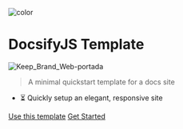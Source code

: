 <!-- background color -->

![color](#f0f0f0)

<!-- TODO: Update title -->
# DocsifyJS Template

![Keep_Brand_Web-portada](https://user-images.githubusercontent.com/68087535/102814891-32294980-43aa-11eb-9bf8-35db618a94c0.png)

> A minimal quickstart template for a docs site <!-- TODO: Replace with your description -->


<!-- TODO: Update to match your project's benefits/features. Git emojis work great here. -->

- :hourglass_flowing_sand: Quickly setup an elegant, responsive site


[Use this template](https://github.com/MichaelCurrin/docsify-js-template/generate) <!-- TODO: Remove on your copy of this template.-->
[Get Started](#docsifyjs-template-homepage) <!-- TODO: Use ID of your homepage heading i.e. based on H1 of README.md - make sure this is DIFFERENT to the cover's heading -->

